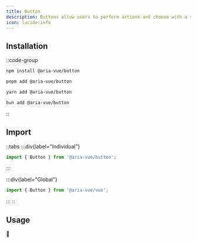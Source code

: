 ```yaml
---
title: Button
description: Buttons allow users to perform actions and choose with a single tap.
icon: lucide:info
---
```


## **Installation**

::code-group
```bash [npm]
npm install @aria-vue/button
```

```bash [pnpm]
pnpm add @aria-vue/button
```

```bash [yarn]
yarn add @aria-vue/button
```

```bash [bun]
bun add @aria-vue/button
```
::

## **Import**

::tabs
  :::div{label="Individual"}
  ```ts
  import { Button } from '@aria-vue/button';
  ```
  :::

  :::div{label="Global"}
  ```ts
  import { Button } from '@aria-vue/vue';
  ```
  :::
::

## **Usage**

🚧
